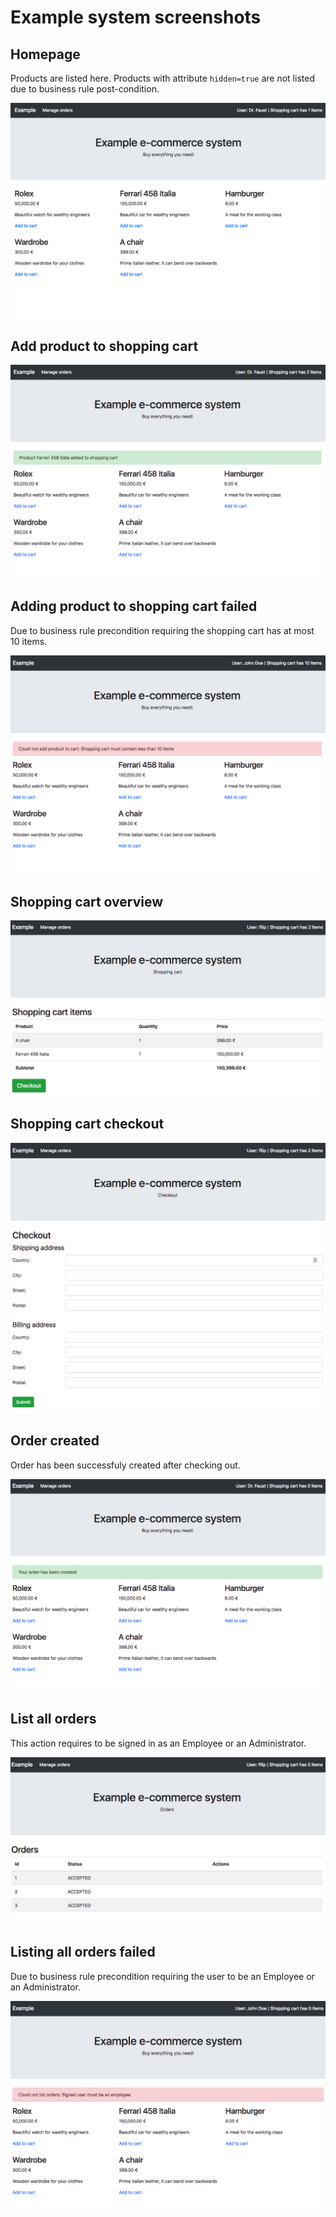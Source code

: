 # Example system screenshots

## Homepage

Products are listed here.
Products with attribute `hidden=true` are not listed due
to business rule post-condition.

![Homepage](homepage.png)

## Add product to shopping cart

![Homepage](add-product-to-cart.png)

## Adding product to shopping cart failed

Due to business rule precondition requiring the shopping cart has at most 10 items.

![Homepage](add-product-to-cart-fail.png)

## Shopping cart overview

![Homepage](shopping-cart.png)

## Shopping cart checkout

![Homepage](checkout.png)

## Order created

Order has been successfuly created after checking out.

![Homepage](order-created.png)

## List all orders

This action requires to be signed in as an Employee or an Administrator.

![Homepage](order-management.png)


## Listing all orders failed

Due to business rule precondition requiring the user to be an Employee or an Administrator.

![Homepage](order-management-fail.png)
